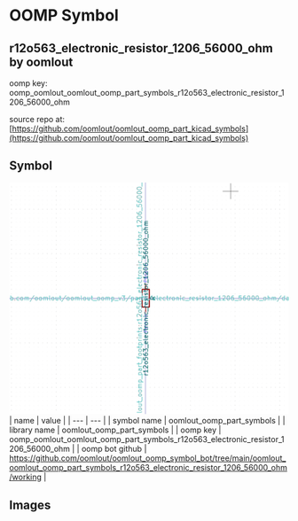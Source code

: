# OOMP Symbol  
## r12o563_electronic_resistor_1206_56000_ohm  by oomlout  
  
oomp key: oomp_oomlout_oomlout_oomp_part_symbols_r12o563_electronic_resistor_1206_56000_ohm  
  
source repo at: [https://github.com/oomlout/oomlout_oomp_part_kicad_symbols](https://github.com/oomlout/oomlout_oomp_part_kicad_symbols)  
## Symbol  
  
[![working.png](working_600.png)](working.png)  
| name | value | 
| --- | --- | 
| symbol name | oomlout_oomp_part_symbols | 
| library name | oomlout_oomp_part_symbols | 
| oomp key | oomp_oomlout_oomlout_oomp_part_symbols_r12o563_electronic_resistor_1206_56000_ohm | 
| oomp bot github | https://github.com/oomlout/oomlout_oomp_symbol_bot/tree/main/oomlout_oomlout_oomp_part_symbols_r12o563_electronic_resistor_1206_56000_ohm/working | 
## Images  
